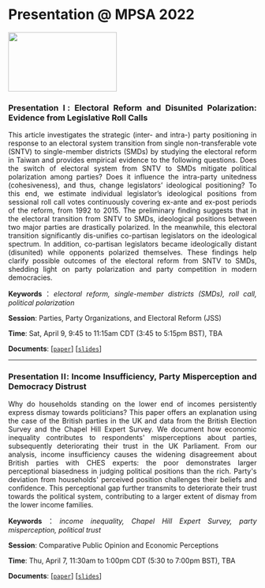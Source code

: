 # Presentation @ MPSA 2022




<img src="https://raw.githack.com/davidycliao/davidycliao.github.io/main/images/mpsa.png"  width="220" height= "120" />  


<div style="text-align: justify">

### Presentation Ⅰ: Electoral Reform and Disunited Polarization: Evidence from Legislative Roll Calls

This article investigates the strategic (inter- and intra-) party positioning in response to an electoral system transition from single non-transferable vote (SNTV) to single-member districts (SMDs) by studying the electoral reform in Taiwan and provides empirical evidence to the following questions. Does the switch of electoral system from SNTV to SMDs mitigate political polarization among parties? Does it influence the intra-party unitedness (cohesiveness), and thus, change legislators’ ideological positioning? To this end, we estimate individual legislator’s ideological positions from sessional roll call votes continuously covering ex-ante and ex-post periods of the reform, from 1992 to 2015. The preliminary finding suggests that in the electoral transition from SNTV to SMDs, ideological positions between two major parties are drastically polarized. In the meanwhile, this electoral transition significantly dis-unifies co-partisan legislators on the ideological spectrum. In addition, co-partisan legislators became ideologically distant (disunited) while opponents polarized themselves. These findings help clarify possible outcomes of the electoral reform from SNTV to SMDs, shedding light on party polarization and party competition in modern democracies.

**Keywords**：*electoral reform, single-member districts (SMDs), roll call, political polarization*

**Session**: Parties, Party Organizations, and Electoral Reform (JSS)

**Time**: Sat, April 9, 9:45 to 11:15am CDT (3:45 to 5:15pm BST), TBA

**Documents**: [[`paper`](https://raw.githack.com/davidycliao/erdp/master/paper/Electoral_Reform_and_Disunited_Polarization.pdf)] [[`slides`](https://raw.githack.com/davidycliao/erdp/master/slides/slides.html)]

</div>

---

<div style="text-align: justify">

### Presentation ⅠⅠ: Income Insufficiency, Party Misperception and Democracy Distrust 

Why do households standing on the lower end of incomes persistently express dismay towards politicians? This paper offers an explanation using the case of the British parties in the UK and data from the British Election Survey and the Chapel Hill Expert Survey. We document how economic inequality contributes to respondents' misperceptions about parties, subsequently deteriorating their trust in the UK Parliament. From our analysis, income insufficiency causes the widening disagreement about British parties with CHES experts: the poor demonstrates larger perceptional biasedness in judging political positions than the rich. Party's deviation from households' perceived position challenges their beliefs and confidence. This perceptional gap further transmits to deteriorate their trust towards the political system, contributing to a larger extent of dismay from the lower income families.

**Keywords**：*income inequality, Chapel Hill Expert Survey, party misperception, political trust*

**Session**: Comparative Public Opinion and Economic Perceptions

**Time**: Thu, April 7, 11:30am to 1:00pm CDT (5:30 to 7:00pm BST), TBA

**Documents**: [[`paper`]()] [[`slides`](https://raw.githack.com/davidycliao/figures/master/Income_Insufficiency__Party_Misperception_and_Political_Distrust.pdf)]

</div>





